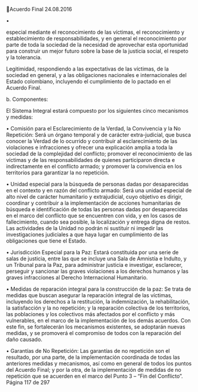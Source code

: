 Acuerdo Final 
24.08.2016 

•

especial mediante el reconocimiento de las víctimas, el reconocimiento y establecimiento de 
responsabilidades,  y  en  general  el  reconocimiento  por  parte  de  toda  la  sociedad  de  la 
necesidad de aprovechar esta oportunidad para construir un mejor futuro sobre la base de la 
justicia social, el respeto y la tolerancia. 
 
Legitimidad, respondiendo a las expectativas de las víctimas, de la sociedad en general, y a las 
obligaciones nacionales e internacionales del Estado colombiano, incluyendo el cumplimiento 
de lo pactado en el Acuerdo Final. 

 
b. Componentes: 
 
El Sistema Integral estará compuesto por los siguientes cinco mecanismos y medidas: 
 
• Comisión para el Esclarecimiento de la Verdad, la Convivencia y la No Repetición: Será un 
órgano  temporal  y  de  carácter  extra-judicial,  que  busca  conocer  la  Verdad  de  lo  ocurrido  y 
contribuir al esclarecimiento de las violaciones e infracciones y ofrecer una explicación amplia 
a toda la sociedad de la complejidad del conflicto; promover el reconocimiento de las víctimas 
y  de  las  responsabilidades  de  quienes  participaron  directa  e  indirectamente  en  el  conflicto 
armado; y promover la convivencia en los territorios para garantizar la no repetición. 
 
• Unidad especial para la búsqueda de personas dadas por desaparecidas en el contexto y en 
razón del conflicto armado: Será una unidad especial de alto nivel de carácter humanitario y 
extrajudicial, cuyo objetivo es dirigir, coordinar y contribuir a la implementación de acciones 
humanitarias de búsqueda e identificación de todas las personas dadas por desaparecidas en 
el marco del conflicto que se encuentren con vida, y en los casos de fallecimiento, cuando sea 
posible, la localización y entrega digna de restos. Las actividades de la Unidad no podrán ni 
sustituir  ni  impedir  las  investigaciones  judiciales  a  que  haya  lugar  en  cumplimiento  de  las 
obligaciones que tiene el Estado.  
 
• Jurisdicción Especial para la Paz: Estará constituida por una serie de salas de justicia, entre las 
que  se  incluye  una  Sala  de  Amnistía  e  Indulto,  y  un  Tribunal  para  la  Paz,  para  administrar 
justicia  e  investigar,  esclarecer,  perseguir  y  sancionar  las  graves  violaciones  a  los  derechos 
humanos y las graves infracciones al Derecho Internacional Humanitario.  
 
• Medidas  de  reparación  integral  para  la  construcción  de  la  paz:  Se  trata  de  medidas  que 
buscan asegurar la reparación integral de las víctimas, incluyendo los derechos a la restitución, 
la indemnización, la rehabilitación, la satisfacción y la no repetición; y la reparación colectiva 
de  los  territorios,  las  poblaciones  y  los  colectivos  más  afectados  por  el  conflicto  y  más 
vulnerables,  en  el  marco  de  la  implementación  de  los  demás  acuerdos.  Con  este  fin,  se 
fortalecerán  los  mecanismos  existentes,  se  adoptarán  nuevas  medidas,  y  se  promoverá  el 
compromiso de todos con la reparación del daño causado. 
 
• Garantías de No Repetición: Las garantías de no repetición son el resultado, por una parte, de 
la  implementación  coordinada  de  todas  las  anteriores  medidas  y  mecanismos,  así  como  en 
general de todos los puntos del Acuerdo Final; y por la otra, de la implementación de medidas 
de no repetición que se acuerden en el marco del Punto 3 – “Fin del Conflicto”.  
Página 117 de 297 
 

